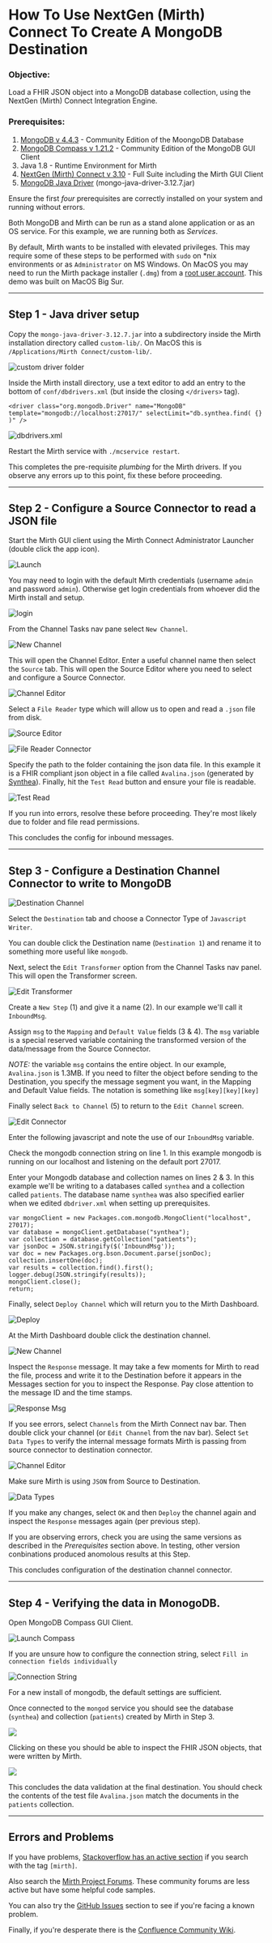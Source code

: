 # How To Use NextGen (Mirth) Connect To Create A MongoDB Destination

### **Objective:** 
Load a FHIR JSON object into a MongoDB database collection, using the NextGen (Mirth) Connect Integration Engine. 

### **Prerequisites:**
1. [MongoDB v 4.4.3](https://www.mongodb.com/try/download/community) - Community Edition of the MoongoDB Database
2. [MongoDB Compass v 1.21.2](https://www.mongodb.com/try/download/compass) - Community Edition of the MongoDB GUI Client
3. Java 1.8 - Runtime Environment for Mirth
4. [NextGen (Mirth) Connect v 3.10](https://www.nextgen.com/products-and-services/nextgen-connect-integration-engine-downloads) - Full Suite including the Mirth GUI Client
5. [MongoDB Java Driver](https://mongodb.github.io/mongo-java-driver/)  (mongo-java-driver-3.12.7.jar)

Ensure the first *four* prerequisites are correctly installed on your system and running without errors.

Both MongoDB and Mirth can be run as a stand alone application or as an OS service. For this example, we are running both as *Services*.

By default, Mirth wants to be installed with elevated privileges. This may require some of these steps to be performed with `sudo` on *nix environments or as `Administrator` on MS Windows. On MacOS you may need to run the Mirth package installer (`.dmg`) from a [root user account](https://support.apple.com/en-us/HT204012). This demo was built on MacOS Big Sur.

---

## Step 1 - Java driver setup

Copy the `mongo-java-driver-3.12.7.jar` into a subdirectory inside the Mirth installation directory called `custom-lib/`. On MacOS this is `/Applications/Mirth Connect/custom-lib/`.

![custom driver folder](img/0.2.png "Folders for custom drivers")

Inside the Mirth install directory, use a text editor to add an entry to the bottom of `conf/dbdrivers.xml` (but inside the closing `</drivers>` tag).

    <driver class="org.mongodb.Driver" name="MongoDB" template="mongodb://localhost:27017/" selectLimit="db.synthea.find( {} )" />

![dbdrivers.xml](img/0.1.png "dbdrivers.xml")

Restart the Mirth service with `./mcservice restart`. 

This completes the pre-requisite *plumbing* for the Mirth drivers. If you observe any errors up to this point, fix these before proceeding.

---

## Step 2 - Configure a Source Connector to read a JSON file

Start the Mirth GUI client using the Mirth Connect Administrator Launcher (double click the app icon). 

![Launch](img/0.4.png)

You may need to login with the default Mirth credentials (username `admin` and password `admin`). Otherwise get login credentials from whoever did the Mirth install and setup.

![login](img/0.3.png)

From the Channel Tasks nav pane select `New Channel`.

![New Channel](img/1.0.png)

This will open the Channel Editor. Enter a useful channel name then select the `Source` tab. This will open the Source Editor where you need to select and configure a Source Connector.

![Channel Editor](img/1.1.png "Channel Editor")

 Select a `File Reader` type which will allow us to open and read a `.json` file from disk.

![Source Editor](img/2.0.png "Source Editor")

![File Reader Connector](img/2.1.png  "File Reader Connector Screen")

Specify the path to the folder containing the json data file. In this example it is a FHIR compliant json object in a file called `Avalina.json` (generated by [Synthea](https://synthetichealth.github.io/synthea/)). Finally, hit the `Test Read` button and ensure your file is readable.

![Test Read](img/2.2.png "Test Read Success")

If you run into errors, resolve these before proceeding. They're most likely due to folder and file read permissions.

This concludes the config for inbound messages.

---

## Step 3 - Configure a Destination Channel Connector to write to MongoDB

![Destination Channel](img/3.0.png "Destination Connector")

Select the `Destination` tab and choose a Connector Type of `Javascript Writer`.

You can double click the Destination name (`Destination 1`) and rename it to something more useful like `mongodb`.

Next, select the `Edit Transformer` option from the Channel Tasks nav panel. This will open the Transformer screen.

![Edit Transformer](img/3.1.png "Edit Transformer")

Create a `New Step` (1) and give it a name (2). In our example we'll call it `InboundMsg`.

 Assign `msg` to the `Mapping` and `Default Value` fields (3 & 4). The `msg` variable is a special reserved variable containing the transformed version of the data/message from the Source Connector.

 *NOTE:* the variable `msg` contains the entire object. In our example, `Avalina.json` is 1.3MB. If you need to filter the object before sending to the Destination, you specify the message segment you want, in the Mapping and Default Value fields. The notation is something like `msg[key][key][key]`

Finally select `Back to Channel` (5) to return to the `Edit Channel` screen.

![Edit Connector](img/3.2.png)

Enter the following javascript and note the use of our `InboundMsg` variable.

Check the mongodb connection string on line 1. In this example mongodb is running on our localhost and listening on the default port 27017.

Enter your Mongodb database and collection names on lines 2 & 3. In this example we'll be writing to a databases called `synthea` and a collection called `patients`. The database name `synthea` was also specified earlier when we edited `dbdriver.xml` when setting up prerequisites.

    var mongoClient = new Packages.com.mongodb.MongoClient("localhost", 27017);
    var database = mongoClient.getDatabase("synthea");
    var collection = database.getCollection("patients");
    var jsonDoc = JSON.stringify($('InboundMsg'));
    var doc = new Packages.org.bson.Document.parse(jsonDoc);
    collection.insertOne(doc);
    var results = collection.find().first();
    logger.debug(JSON.stringify(results));
    mongoClient.close();
    return;

Finally, select `Deploy Channel` which will return you to the Mirth Dashboard.

![Deploy](img/3.3.png)

At the Mirth Dashboard double click the destination channel.

![New Channel](img/3.4.png)

Inspect the `Response` message. It may take a few moments for Mirth to read the file, process and write it to the Destination before it appears in the Messages section for you to inspect the Response. Pay close attention to the message ID and the time stamps.

![Response Msg](img/3.5.png)

If you see errors, select `Channels` from the Mirth Connect nav bar. Then double click your channel (or `Edit Channel` from the nav bar). Select `Set Data Types` to verify the internal message formats Mirth is passing from source connector to destination connector.

![Channel Editor](img/3.6.png)

Make sure Mirth is using `JSON` from Source to Destination.

![Data Types](img/3.7.png)

If you make any changes, select `OK` and then `Deploy` the channel again and inspect the `Response` messages again (per previous step).

If you are observing errors, check you are using the same versions as described in the *Prerequisites* section above. In testing, other version conbinations produced anomolous results at this Step.

This concludes configuration of the destination channel connector.  

---

## Step 4 - Verifying the data in MonogoDB.

Open MongoDB Compass GUI Client.

![Launch Compass](img/4.0.png)

If you are unsure how to configure the connection string, select `Fill in connection fields individually`

![Connection String](img/4.1.png)

For a new install of mongodb, the default settings are sufficient.

Once connected to the `mongod` service you should see the database (`synthea`) and collection (`patients`) created by Mirth in Step 3.

![](img/4.2.png)

Clicking on these you should be able to inspect the FHIR JSON objects, that were written by Mirth.

![](img/4.3.png)

This concludes the data validation at the final destination. You should check the contents of the test file `Avalina.json` match the documents in the `patients` collection.

---

## Errors and Problems

If you have problems, [Stackoverflow has an active section](https://stackoverflow.com/questions/tagged/mirth) if you search with the tag `[mirth]`.

Also search the [Mirth Project Forums](https://forums.mirthproject.io/forum/mirth-connect/support). These community forums are less active but have some helpful code samples.

You can also try the [GitHub Issues](https://github.com/nextgenhealthcare/connect) section to see if you're facing a known problem.

Finally, if you're desperate there is the [Confluence Community Wiki](http://www.mirthcorp.com/community/wiki/dashboard.action). 

